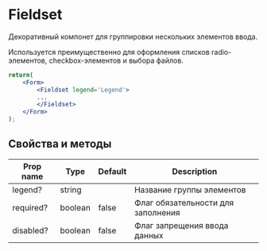 # Fieldset
Декоративный компонет для группировки нескольких элементов ввода.

Используется преимущественно для оформления списков radio-элементов, checkbox-элементов и выбора файлов.

```jsx
return(
    <Form>
        <Fieldset legend='Legend'>
        ...
        </Fieldset>
    </Form>
);
```

## Свойства и методы
|Prop name|Type|Default|Description|
|---------|----|-------|-----------|
|legend?|string||Название группы элементов|
|required?|boolean|false|Флаг обязательности для заполнения|
|disabled?|boolean|false|Флаг запрещения ввода данных|
